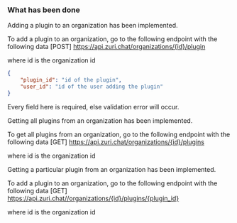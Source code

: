 ### What has been done

Adding a plugin to an organization has been implemented.

To add a plugin to an organization, go to the following endpoint with the following data
 [POST] https://api.zuri.chat/organizations/{id}/plugin

where id is the organization id

```json
{
    "plugin_id": "id of the plugin",
    "user_id": "id of the user adding the plugin"
}

```
Every field here is required, else validation error will occur.


Getting all plugins from an organization has been implemented.

To get all plugins from an organization, go to the following endpoint with the following data
 [GET] https://api.zuri.chat/organizations/{id}/plugins

where id is the organization id

Getting a particular plugin from an organization has been implemented.

To add a plugin to an organization, go to the following endpoint with the following data
 [GET] https://api.zuri.chat//organizations/{id}/plugins/{plugin_id}

where id is the organization id